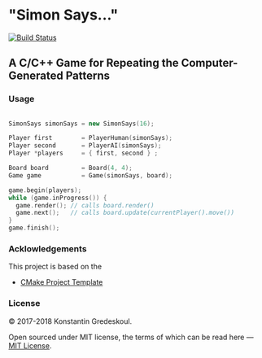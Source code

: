 # "Simon Says..."

[![Build Status](https://travis-ci.org/kigster/SimonSays.svg?branch=master)](https://travis-ci.org/kigster/SimonSays) 

## A C/C++ Game for Repeating the Computer-Generated Patterns

### Usage

```c++
 
SimonSays simonSays = new SimonSays(16);

Player first        = PlayerHuman(simonSays);
Player second       = PlayerAI(simonSays);
Player *players     = { first, second } ;

Board board         = Board(4, 4);
Game game           = Game(simonSays, board);

game.begin(players);
while (game.inProgress()) {
  game.render(); // calls board.render()
  game.next();   // calls board.update(currentPlayer().move())
}
game.finish();
```

### Acklowledgements

This project is based on the

 * [CMake Project Template](https://github.com/kigster/cmake-project-template)

### License

&copy; 2017-2018 Konstantin Gredeskoul.

Open sourced under MIT license, the terms of which can be read here — [MIT License](http://opensource.org/licenses/MIT).
